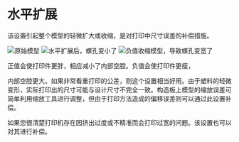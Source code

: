 水平扩展
====
该设置引起整个模型的轻微扩大或收缩，是对打印中尺寸误差的补偿措施。

<!--screenshot {
"image_path": "xy_offset_neutral.png",
"models": [{"script": "flipper_grip.scad"}],
"camera_position": [62, -91, 176],
"settings": {"xy_offset": 0},
"colours": 32
}-->
<!--screenshot {
"image_path": "xy_offset_wider.png",
"models": [{"script": "flipper_grip.scad"}],
"camera_position": [62, -91, 176],
"settings": {"xy_offset": 1},
"colours": 32
}-->
<!--screenshot {
"image_path": "xy_offset_slimmer.png",
"models": [{"script": "flipper_grip.scad"}],
"camera_position": [62, -91, 176],
"settings": {"xy_offset": -1},
"colours": 32
}-->
![原始模型](../images/xy_offset_neutral.png)
![水平扩展后，螺孔变小了](../images/xy_offset_wider.png)
![负值收缩模型，导致螺孔变宽了](../images/xy_offset_slimmer.png)

正值会使打印件更胖，相应减小了内部空腔。负值会使打印件更瘦，

 内部空腔更大。如果非常看重打印的公差，则这个设置相当好用。由于塑料的轻微变形，实际打印出的尺寸可能与设计尺寸不完全一致。构造板上模型的缩放误差可简单利用缩放工具进行调整，但由于打印方法造成的偏移误差则可以通过此设置补偿。

如果您很清楚打印机存在因挤出过度或不精准而会打印过宽的问题。该设置也可以对其进行补偿。
